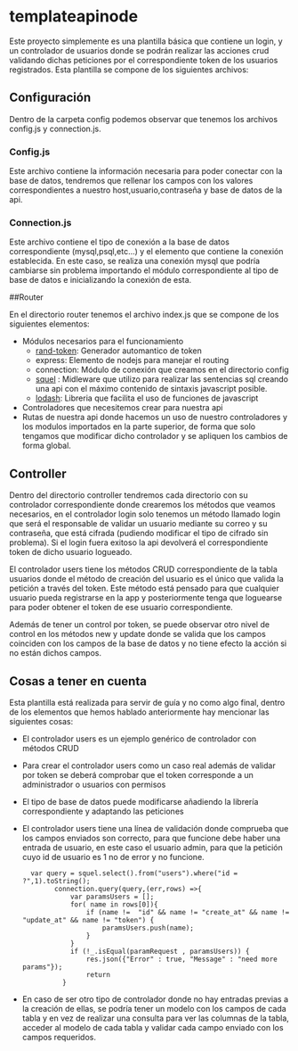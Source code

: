 # templateapinode
Este proyecto simplemente es una plantilla básica que contiene un login, y un controlador de usuarios donde se podrán realizar las acciones crud validando dichas peticiones por el correspondiente token de los usuarios registrados. Esta plantilla se compone de los siguientes archivos:

## Configuración

Dentro de la carpeta config podemos observar que tenemos los archivos config.js y connection.js.

### Config.js

Este archivo contiene la información necesaria para poder conectar con la base de datos, tendremos que rellenar los campos con los valores correspondientes a nuestro host,usuario,contraseña y base de datos de la api.

### Connection.js

Este archivo contiene el tipo de conexión a la base de datos correspondiente (mysql,psql,etc...) y el elemento que contiene la conexión establecida. En este caso, se realiza una conexión mysql que podría cambiarse sin problema importando el módulo correspondiente al tipo de base de datos e inicializando la conexión de esta.

##Router

En el directorio router tenemos el archivo index.js que se compone de los siguientes elementos:

+ Módulos necesarios para el funcionamiento
  + [rand-token](https://www.npmjs.com/package/rand-token): Generador automantico de token
  + express: Elemento de nodejs para manejar el routing
  + connection: Módulo de conexión que creamos en el directorio config
  + [squel](https://hiddentao.com/squel/)
: Midleware que utilizo para realizar las sentencias sql creando una api con el máximo contenido de sintaxis javascript posible.
  + [lodash](https://lodash.com/docs): Libreria que facilita el uso de funciones de javascript
+ Controladores que necesitemos crear para nuestra api
+ Rutas de nuestra api donde hacemos un uso de nuestro controladores y los modulos importados en la parte superior, de forma que solo tengamos que modificar dicho controlador y se apliquen los cambios de forma global.



## Controller
Dentro del directorio controller tendremos cada directorio con su controlador correspondiente donde crearemos los métodos que veamos necesarios, en el controlador login solo tenemos un método llamado login que será el responsable de validar un usuario mediante su correo y su contraseña, que está cifrada (pudiendo modificar el tipo de cifrado sin problema). Si el login fuera exitoso la api devolverá el correspondiente token de dicho usuario logueado.

El controlador users tiene los métodos CRUD correspondiente de la tabla usuarios donde el método de creación del usuario es el único que valida la petición a través del token. Este método está pensado para que cualquier usuario pueda registrarse en la app y posteriormente tenga que loguearse para poder obtener el token de ese usuario correspondiente.

Además de tener un control por token, se puede observar otro nivel de control en los métodos new y update donde se valida que los campos coinciden con los campos de la base de datos y no tiene efecto la acción si no están dichos campos.

## Cosas a tener en cuenta

Esta plantilla está realizada para servir de guía y no como algo final, dentro de los elementos que hemos hablado anteriormente hay mencionar las siguientes cosas:
+ El controlador users es un ejemplo genérico de controlador con métodos CRUD
+ Para crear el controlador users como un caso real además de validar por token se deberá comprobar que el token corresponde a un administrador o usuarios con permisos
+ El tipo de base de datos puede modificarse añadiendo la librería correspondiente y adaptando las peticiones
+ El controlador users tiene una línea de validación donde comprueba que los campos enviados son correcto, para que funcione debe haber una entrada de usuario, en este caso el usuario admin, para que la petición cuyo id de usuario es 1 no de error y no funcione. 

        var query = squel.select().from("users").where("id = ?",1).toString();
			  connection.query(query,(err,rows) =>{
				  var paramsUsers = [];
				  for( name in rows[0]){
					  if (name !=  "id" && name != "create_at" && name != "update_at" && name != "token") {
						  paramsUsers.push(name);
					  }
				  }
				  if (!_.isEqual(paramRequest , paramsUsers)) {
					  res.json({"Error" : true, "Message" : "need more params"});
					  return
			  	}

+ En caso de ser otro tipo de controlador donde no hay entradas previas a la creación de ellas, se podría tener un modelo con los campos de cada tabla y en vez de realizar una consulta para ver las columnas de la tabla, acceder al modelo de cada tabla y validar cada campo enviado con los campos requeridos.


